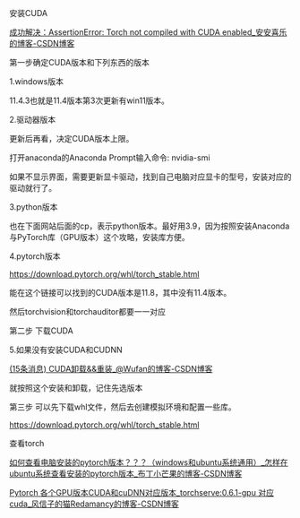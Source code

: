 安装CUDA

[成功解决：AssertionError: Torch not compiled with CUDA enabled_安安喜乐的博客-CSDN博客](https://blog.csdn.net/m0_74890428/article/details/130184164)

第一步确定CUDA版本和下列东西的版本

1.windows版本

11.4.3也就是11.4版本第3次更新有win11版本。

2.驱动器版本

更新后再看，决定CUDA版本上限。

打开anaconda的Anaconda Prompt输入命令: nvidia-smi

如果不显示界面，需要更新显卡驱动，找到自己电脑对应显卡的型号，安装对应的驱动就行了。

3.python版本

也在下面网站后面的cp，表示python版本。最好用3.9，因为按照安装Anaconda与PyTorch库（GPU版本）这个攻略，安装库方便。

4.pytorch版本

https://download.pytorch.org/whl/torch_stable.html

能在这个链接可以找到的CUDA版本是11.8，其中没有11.4版本。         

然后torchvision和torchauditor都要一一对应

第二步 下载CUDA

5.如果没有安装CUDA和CUDNN

[(15条消息) CUDA卸载&&重装_@Wufan的博客-CSDN博客](https://blog.csdn.net/weixin_44606139/article/details/127493438?ops_request_misc=%7B%22request%5Fid%22%3A%22168371634116800225519340%22%2C%22scm%22%3A%2220140713.130102334..%22%7D&request_id=168371634116800225519340&biz_id=0&utm_medium=distribute.pc_search_result.none-task-blog-2~all~sobaiduend~default-2-127493438-null-null.142^v86^control_2,239^v2^insert_chatgpt&utm_term=win11卸载cuda&spm=1018.2226.3001.4187)

就按照这个安装和卸载，记住先选版本

第三步 可以先下载whl文件，然后去创建模拟环境和配置一些库。

https://download.pytorch.org/whl/torch_stable.html

查看torch

[如何查看电脑安装的pytorch版本？？？（windows和ubuntu系统通用）_怎样在ubuntu系统查看安装的pytorch版本_布丁小芒果的博客-CSDN博客](https://blog.csdn.net/weixin_43382156/article/details/103565151)

[Pytorch 各个GPU版本CUDA和cuDNN对应版本_torchserve:0.6.1-gpu 对应cuda_风信子的猫Redamancy的博客-CSDN博客](https://blog.csdn.net/weixin_45508265/article/details/122006134)